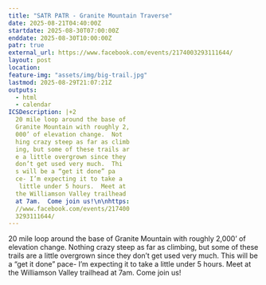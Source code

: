 ```yaml
---
title: "SATR PATR - Granite Mountain Traverse"
date: 2025-08-21T04:40:00Z
startdate: 2025-08-30T07:00:00Z
enddate: 2025-08-30T10:00:00Z
patr: true
external_url: https://www.facebook.com/events/2174003293111644/
layout: post
location: 
feature-img: "assets/img/big-trail.jpg"
lastmod: 2025-08-29T21:07:21Z
outputs:
  - html
  - calendar
ICSDescription: |+2
  20 mile loop around the base of   Granite Mountain with roughly 2,  000’ of elevation change.  Not  hing crazy steep as far as climb  ing, but some of these trails ar  e a little overgrown since they   don’t get used very much.  Thi  s will be a “get it done” pa  ce- I’m expecting it to take a   little under 5 hours.  Meet at   the Williamson Valley trailhead   at 7am.  Come join us!\n\nhttps:  //www.facebook.com/events/217400  3293111644/
---
```


20 mile loop around the base of Granite Mountain with roughly 2,000’ of elevation change.  Nothing crazy steep as far as climbing, but some of these trails are a little overgrown since they don’t get used very much.  This will be a “get it done” pace- I’m expecting it to take a little under 5 hours.  Meet at the Williamson Valley trailhead at 7am.  Come join us!<br>
  <br>
  
